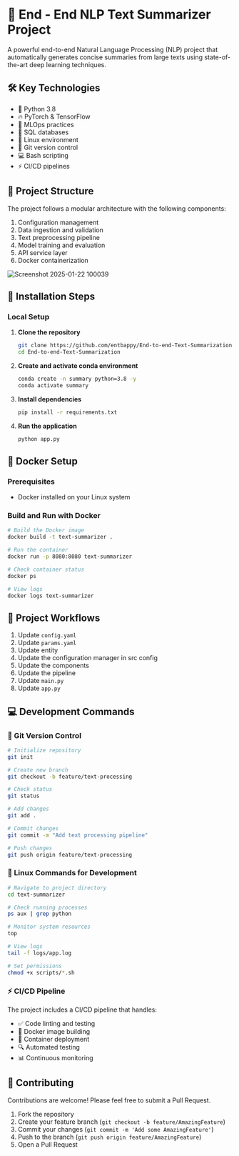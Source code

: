 # 🤖 End - End NLP Text Summarizer Project

A powerful end-to-end Natural Language Processing (NLP) project that automatically generates concise summaries from large texts using state-of-the-art deep learning techniques.

## 🛠️ Key Technologies

- 🐍 Python 3.8
- 🔥 PyTorch & TensorFlow
- 🚀 MLOps practices
- 💾 SQL databases
- 🐧 Linux environment
- 📂 Git version control
- 💻 Bash scripting
- ⚡ CI/CD pipelines

## 📁 Project Structure

The project follows a modular architecture with the following components:

1. Configuration management
2. Data ingestion and validation
3. Text preprocessing pipeline
4. Model training and evaluation
5. API service layer
6. Docker containerization



![Screenshot 2025-01-22 100039](https://github.com/user-attachments/assets/ee15e390-25ef-42e4-b794-88060f65df46)





## 🚀 Installation Steps

### Local Setup

1. **Clone the repository**
   ```bash
   git clone https://github.com/entbappy/End-to-end-Text-Summarization
   cd End-to-end-Text-Summarization
   ```

2. **Create and activate conda environment**
   ```bash
   conda create -n summary python=3.8 -y
   conda activate summary
   ```

3. **Install dependencies**
   ```bash
   pip install -r requirements.txt
   ```

4. **Run the application**
   ```bash
   python app.py
   ```

## 🐳 Docker Setup

### Prerequisites
- Docker installed on your Linux system

### Build and Run with Docker
```bash
# Build the Docker image
docker build -t text-summarizer .

# Run the container
docker run -p 8080:8080 text-summarizer

# Check container status
docker ps

# View logs
docker logs text-summarizer
```

## 🔄 Project Workflows

1. Update `config.yaml`
2. Update `params.yaml`
3. Update entity
4. Update the configuration manager in src config
5. Update the components
6. Update the pipeline
7. Update `main.py`
8. Update `app.py`

## 💻 Development Commands

### 📂 Git Version Control
```bash
# Initialize repository
git init

# Create new branch
git checkout -b feature/text-processing

# Check status
git status

# Add changes
git add .

# Commit changes
git commit -m "Add text processing pipeline"

# Push changes
git push origin feature/text-processing
```

### 🐧 Linux Commands for Development
```bash
# Navigate to project directory
cd text-summarizer

# Check running processes
ps aux | grep python

# Monitor system resources
top

# View logs
tail -f logs/app.log

# Set permissions
chmod +x scripts/*.sh
```

### ⚡ CI/CD Pipeline
The project includes a CI/CD pipeline that handles:
- ✅ Code linting and testing
- 🐳 Docker image building
- 🚀 Container deployment
- 🔍 Automated testing
- 📊 Continuous monitoring



## 🤝 Contributing

Contributions are welcome! Please feel free to submit a Pull Request.

1. Fork the repository
2. Create your feature branch (`git checkout -b feature/AmazingFeature`)
3. Commit your changes (`git commit -m 'Add some AmazingFeature'`)
4. Push to the branch (`git push origin feature/AmazingFeature`)
5. Open a Pull Request
